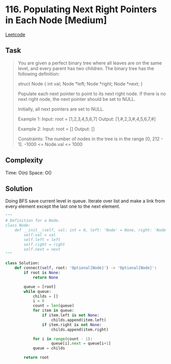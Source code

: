 # 116. Populating Next Right Pointers in Each Node [Medium]

[Leetcode](https://leetcode.com/problems/populating-next-right-pointers-in-each-node/description/)

## Task

> You are given a perfect binary tree where all leaves are on the same level, and every parent has two children. The binary tree has the following definition:
> 
> struct Node {
>   int val;
>   Node *left;
>   Node *right;
>   Node *next;
> }
> 
> Populate each next pointer to point to its next right node. If there is no next right node, the next pointer should be set to NULL.
> 
> Initially, all next pointers are set to NULL.
> 
> Example 1:
> Input: root = [1,2,3,4,5,6,7]
> Output: [1,#,2,3,#,4,5,6,7,#]
> 
> Example 2:
> Input: root = []
> Output: []
> 
> Constraints:
> The number of nodes in the tree is in the range [0, 212 - 1].
> -1000 <= Node.val <= 1000

## Complexity

Time: O(n)
Space: O()

## Solution

Doing BFS save current level in queue. Iterate over list and make a link from every element except the last one to the next element.

```python
"""
# Definition for a Node.
class Node:
    def __init__(self, val: int = 0, left: 'Node' = None, right: 'Node' = None, next: 'Node' = None):
        self.val = val
        self.left = left
        self.right = right
        self.next = next
"""

class Solution:
    def connect(self, root: 'Optional[Node]') -> 'Optional[Node]':
        if root is None:
            return None

        queue = [root]
        while queue:
            childs = []
            i = 0
            count = len(queue)
            for item in queue:
                if item.left is not None:
                    childs.append(item.left)
                if item.right is not None:
                    childs.append(item.right)

            for i in range(count - 1):
                    queue[i].next = queue[i+1]
            queue = childs

        return root
```